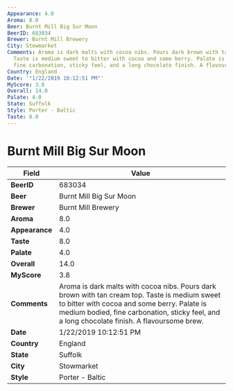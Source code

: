 ```yaml
---
Appearance: 4.0
Aroma: 8.0
Beer: Burnt Mill Big Sur Moon
BeerID: 683034
Brewer: Burnt Mill Brewery
City: Stowmarket
Comments: Aroma is dark malts with cocoa nibs. Pours dark brown with tan cream top.
  Taste is medium sweet to bitter with cocoa and some berry. Palate is medium bodied,
  fine carbonation, sticky feel, and a long chocolate finish. A flavoursome brew.
Country: England
Date: '"1/22/2019 10:12:51 PM"'
MyScore: 3.8
Overall: 14.0
Palate: 4.0
State: Suffolk
Style: Porter - Baltic
Taste: 8.0
---
```


# Burnt Mill Big Sur Moon

| Field         | Value |
|---------------|-------|
| **BeerID** | 683034 |
| **Beer** | Burnt Mill Big Sur Moon |
| **Brewer** | Burnt Mill Brewery |
| **Aroma** | 8.0 |
| **Appearance** | 4.0 |
| **Taste** | 8.0 |
| **Palate** | 4.0 |
| **Overall** | 14.0 |
| **MyScore** | 3.8 |
| **Comments** | Aroma is dark malts with cocoa nibs. Pours dark brown with tan cream top. Taste is medium sweet to bitter with cocoa and some berry. Palate is medium bodied, fine carbonation, sticky feel, and a long chocolate finish. A flavoursome brew. |
| **Date** | 1/22/2019 10:12:51 PM |
| **Country** | England |
| **State** | Suffolk |
| **City** | Stowmarket |
| **Style** | Porter - Baltic |
